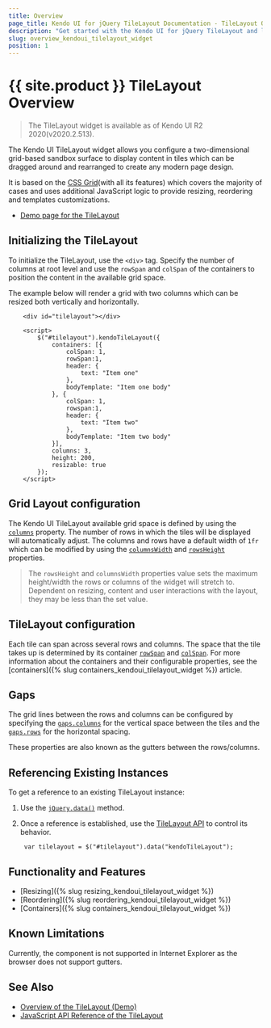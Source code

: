 ```yaml
---
title: Overview
page_title: Kendo UI for jQuery TileLayout Documentation - TileLayout Overview
description: "Get started with the Kendo UI for jQuery TileLayout and learn about its features and how to initialize the widget."
slug: overview_kendoui_tilelayout_widget
position: 1
---
```


# {{ site.product }} TileLayout Overview

> The TileLayout widget is available as of Kendo UI R2 2020(v2020.2.513).

The Kendo UI TileLayout widget allows you configure a two-dimensional grid-based sandbox surface to display content in tiles which can be dragged around and rearranged to create any modern page design.

It is based on the [CSS Grid](https://css-tricks.com/snippets/css/complete-guide-grid/)(with all its features) which covers the majority of cases and uses additional JavaScript logic to provide resizing, reordering and templates customizations.

* [Demo page for the TileLayout](https://demos.telerik.com/kendo-ui/tilelayout/index) 

## Initializing the TileLayout

To initialize the TileLayout, use the `<div>` tag. Specify the number of columns at root level and use the `rowSpan` and `colSpan` of the containers to position the content in the available grid space.

The example below will render a grid with two columns which can be resized both vertically and horizontally.


```dojo
    <div id="tilelayout"></div>

    <script>
        $("#tilelayout").kendoTileLayout({
            containers: [{
                colSpan: 1,
                rowSpan:1,
                header: {
                    text: "Item one"
                },
                bodyTemplate: "Item one body"
            }, {
                colSpan: 1,
                rowspan:1,
                header: {
                    text: "Item two"
                },
                bodyTemplate: "Item two body"
            }],
            columns: 3,
            height: 200,
            resizable: true
        });
    </script>
```

## Grid Layout configuration 

The Kendo UI TileLayout available grid space is defined by using the [`columns`](/api/javascript/ui/tilelayout/configuration/columns) property. The number of rows in which the tiles will be displayed will automatically adjust. The columns and rows have a default width of `1fr` which can be modified by using the [`columnsWidth`](/api/javascript/ui/tilelayout/configuration/columnswidth) and [`rowsHeight`](/api/javascript/ui/tilelayout/configuration/rowsheight) properties.

> The `rowsHeight` and `columnsWidth` properties value sets the maximum height/width the rows or columns of the widget will stretch to. Dependent on resizing, content and user interactions with the layout, they may be less than the set value.

## TileLayout configuration

Each tile can span across several rows and columns. The space that the tile takes up is determined by its container [`rowSpan`](/api/javascript/ui/tilelayout/configuration/containers.rowspan) and [`colSpan`](/api/javascript/ui/tilelayout/configuration/containers.colspan). For more information about the containers and their configurable properties, see the [containers]({% slug containers_kendoui_tilelayout_widget %}) article.

## Gaps

The grid lines between the rows and columns can be configured by specifying the [`gaps.columns`](/api/javascript/ui/tilelayout/configuration/gap.columns) for the vertical space between the tiles and the [`gaps.rows`](/api/javascript/ui/tilelayout/configuration/gap.rows) for the horizontal spacing.

These properties are also known as the gutters between the rows/columns.

## Referencing Existing Instances

To get a reference to an existing TileLayout instance:

1. Use the [`jQuery.data()`](https://api.jquery.com/jQuery.data/) method.
1. Once a reference is established, use the [TileLayout API](/api/javascript/ui/tilelayout) to control its behavior.

        var tilelayout = $("#tilelayout").data("kendoTileLayout");

## Functionality and Features

* [Resizing]({% slug resizing_kendoui_tilelayout_widget %})
* [Reordering]({% slug reordering_kendoui_tilelayout_widget %})
* [Containers]({% slug containers_kendoui_tilelayout_widget %})

## Known Limitations

Currently, the component is not supported in Internet Explorer as the browser does not support gutters.

## See Also

* [Overview of the TileLayout (Demo)](https://demos.telerik.com/kendo-ui/tilelayout/index)
* [JavaScript API Reference of the TileLayout](/api/javascript/ui/tilelayout)
